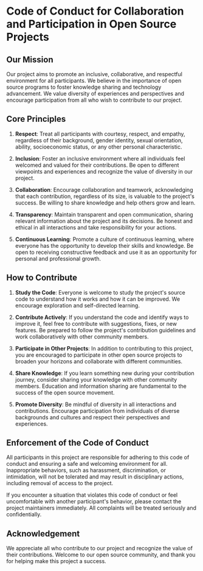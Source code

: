 # Code of Conduct for Collaboration and Participation in Open Source Projects

## Our Mission

Our project aims to promote an inclusive, collaborative, and respectful
environment for all participants. We believe in the importance of open source
programs to foster knowledge sharing and technology advancement. We value
diversity of experiences and perspectives and encourage participation from all
who wish to contribute to our project.

## Core Principles

1. **Respect**: Treat all participants with courtesy, respect, and empathy,
regardless of their background, gender identity, sexual orientation, ability,
socioeconomic status, or any other personal characteristic.

2. **Inclusion**: Foster an inclusive environment where all individuals feel
welcomed and valued for their contributions. Be open to different viewpoints
and experiences and recognize the value of diversity in our project.

3. **Collaboration**: Encourage collaboration and teamwork, acknowledging that
each contribution, regardless of its size, is valuable to the project's
success. Be willing to share knowledge and help others grow and learn.

4. **Transparency**: Maintain transparent and open communication, sharing
relevant information about the project and its decisions. Be honest and ethical
in all interactions and take responsibility for your actions.

5. **Continuous Learning**: Promote a culture of continuous learning, where
everyone has the opportunity to develop their skills and knowledge. Be open to
receiving constructive feedback and use it as an opportunity for personal and
professional growth.

## How to Contribute

1. **Study the Code**: Everyone is welcome to study the project's source code to
understand how it works and how it can be improved. We encourage exploration and
self-directed learning.

2. **Contribute Actively**: If you understand the code and identify ways to
improve it, feel free to contribute with suggestions, fixes, or new features.
Be prepared to follow the project's contribution guidelines and work
collaboratively with other community members.

3. **Participate in Other Projects**: In addition to contributing to this
project, you are encouraged to participate in other open source projects to
broaden your horizons and collaborate with different communities.

4. **Share Knowledge**: If you learn something new during your contribution
journey, consider sharing your knowledge with other community members. Education
and information sharing are fundamental to the success of the open source
movement.

5. **Promote Diversity**: Be mindful of diversity in all interactions and
contributions. Encourage participation from individuals of diverse backgrounds
and cultures and respect their perspectives and experiences.

## Enforcement of the Code of Conduct

All participants in this project are responsible for adhering to this code of
conduct and ensuring a safe and welcoming environment for all. Inappropriate
behaviors, such as harassment, discrimination, or intimidation, will not be
tolerated and may result in disciplinary actions, including removal of access
to the project.

If you encounter a situation that violates this code of conduct or feel
uncomfortable with another participant's behavior, please contact the project
maintainers immediately. All complaints will be treated seriously and
confidentially.

## Acknowledgement

We appreciate all who contribute to our project and recognize the value of
their contributions. Welcome to our open source community, and thank you for
helping make this project a success.
